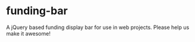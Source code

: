# funding-bar
A jQuery based funding display bar for use in web projects. Please help us make it awesome!
